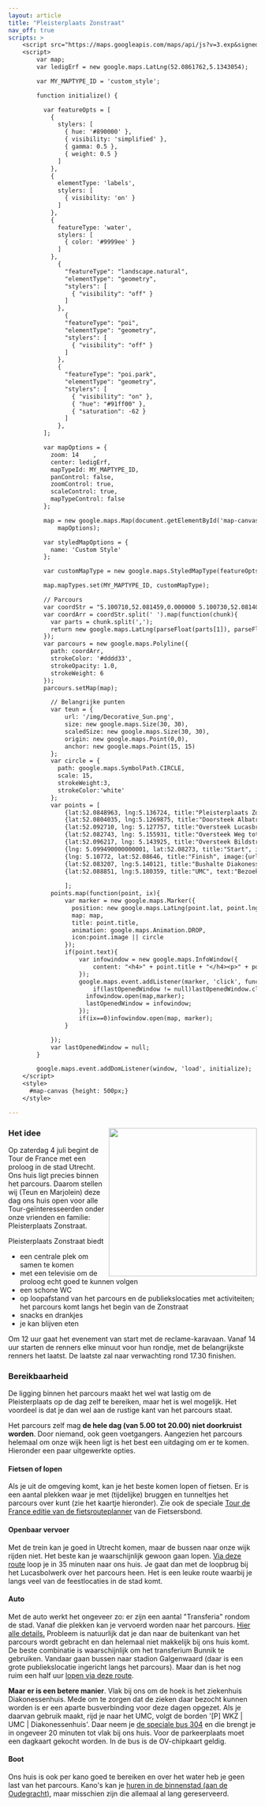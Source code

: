 ```yaml
---
layout: article
title: "Pleisterplaats Zonstraat"
nav_off: true
scripts: >
    <script src="https://maps.googleapis.com/maps/api/js?v=3.exp&signed_in=true"></script>
    <script>
        var map;
        var ledigErf = new google.maps.LatLng(52.0861762,5.1343054);

        var MY_MAPTYPE_ID = 'custom_style';

        function initialize() {

          var featureOpts = [
            {
              stylers: [
                { hue: '#890000' },
                { visibility: 'simplified' },
                { gamma: 0.5 },
                { weight: 0.5 }
              ]
            },
            {
              elementType: 'labels',
              stylers: [
                { visibility: 'on' }
              ]
            },
            {
              featureType: 'water',
              stylers: [
                { color: '#9999ee' }
              ]
            },
              {
                "featureType": "landscape.natural",
                "elementType": "geometry",
                "stylers": [
                  { "visibility": "off" }
                ]
              },
                {
                "featureType": "poi",
                "elementType": "geometry",
                "stylers": [
                  { "visibility": "off" }
                ]
              },
              {
                "featureType": "poi.park",
                "elementType": "geometry",
                "stylers": [
                  { "visibility": "on" },
                  { "hue": "#91ff00" },
                  { "saturation": -62 }
                ]
              },
          ];

          var mapOptions = {
            zoom: 14    ,
            center: ledigErf,
            mapTypeId: MY_MAPTYPE_ID,
            panControl: false,
            zoomControl: true,
            scaleControl: true,
            mapTypeControl: false
          };

          map = new google.maps.Map(document.getElementById('map-canvas'),
              mapOptions);

          var styledMapOptions = {
            name: 'Custom Style'
          };

          var customMapType = new google.maps.StyledMapType(featureOpts, styledMapOptions);

          map.mapTypes.set(MY_MAPTYPE_ID, customMapType);

          // Parcours
          var coordStr = "5.100710,52.081459,0.000000 5.100730,52.081409,0.000000 5.101080,52.081059,1.000000 5.101430,52.080681,2.000000 5.101770,52.080292,2.000000 5.101950,52.080090,2.000000 5.102140,52.079922,2.000000 5.102250,52.079880,2.000000 5.102340,52.079861,2.000000 5.102540,52.079739,2.000000 5.102590,52.079689,2.000000 5.102620,52.079651,2.000000 5.102640,52.079590,2.000000 5.102640,52.079510,2.000000 5.102670,52.079449,2.000000 5.102780,52.079330,2.000000 5.102990,52.079121,3.000000 5.103190,52.078918,3.000000 5.103260,52.078861,3.000000 5.103620,52.078491,3.000000 5.103690,52.078400,3.000000 5.103840,52.078239,3.000000 5.103950,52.078091,3.000000 5.104040,52.077961,3.000000 5.104250,52.077621,3.000000 5.104370,52.077290,3.000000 5.104420,52.077099,3.000000 5.104400,52.077068,3.000000 5.104400,52.076870,3.000000 5.104390,52.076778,3.000000 5.104380,52.076691,3.000000 5.104320,52.076641,3.000000 5.104260,52.076599,3.000000 5.104170,52.076500,3.000000 5.104140,52.076439,3.000000 5.104130,52.076370,3.000000 5.104140,52.076302,3.000000 5.104170,52.076241,3.000000 5.104200,52.076191,3.000000 5.104310,52.076092,3.000000 5.104360,52.076050,3.000000 5.104420,52.076019,3.000000 5.104530,52.076000,3.000000 5.104620,52.075989,3.000000 5.104770,52.076000,3.000000 5.104880,52.076012,3.000000 5.104970,52.076031,3.000000 5.105080,52.076080,3.000000 5.105150,52.076130,3.000000 5.105170,52.076149,3.000000 5.105190,52.076180,3.000000 5.105210,52.076221,3.000000 5.105350,52.076321,3.000000 5.105450,52.076382,3.000000 5.105550,52.076408,3.000000 5.105850,52.076481,3.000000 5.106640,52.076569,3.000000 5.107530,52.076679,4.000000 5.108350,52.076790,4.000000 5.108630,52.076870,3.000000 5.108710,52.076881,3.000000 5.108790,52.076889,3.000000 5.109080,52.076931,3.000000 5.109180,52.076939,3.000000 5.109390,52.076969,3.000000 5.109440,52.076981,3.000000 5.109740,52.077011,3.000000 5.109790,52.077019,3.000000 5.109840,52.077030,3.000000 5.109890,52.077030,3.000000 5.110190,52.077068,3.000000 5.112150,52.077309,3.000000 5.112280,52.077320,3.000000 5.112520,52.077339,3.000000 5.113270,52.077412,3.000000 5.113880,52.077492,3.000000 5.114030,52.077511,3.000000 5.114070,52.077518,3.000000 5.114200,52.077530,3.000000 5.114350,52.077549,3.000000 5.114430,52.077572,3.000000 5.114500,52.077591,3.000000 5.114930,52.077728,3.000000 5.115110,52.077820,3.000000 5.115240,52.077900,3.000000 5.115320,52.077991,3.000000 5.115410,52.078079,2.000000 5.116300,52.078411,2.000000 5.117190,52.078739,2.000000 5.118090,52.079071,2.000000 5.118510,52.079220,2.000000 5.118680,52.079250,2.000000 5.118830,52.079239,2.000000 5.119070,52.079151,2.000000 5.119300,52.079060,2.000000 5.119520,52.078979,3.000000 5.119660,52.078918,3.000000 5.119810,52.078861,4.000000 5.119950,52.078800,4.000000 5.120090,52.078751,5.000000 5.120250,52.078678,5.000000 5.120410,52.078621,5.000000 5.121010,52.078388,4.000000 5.121400,52.078251,3.000000 5.121610,52.078171,3.000000 5.121890,52.078072,3.000000 5.122440,52.077888,3.000000 5.122660,52.077831,3.000000 5.122870,52.077770,4.000000 5.123110,52.077690,4.000000 5.123350,52.077610,4.000000 5.123450,52.077579,4.000000 5.123520,52.077572,4.000000 5.123610,52.077549,4.000000 5.123700,52.077518,4.000000 5.123740,52.077549,4.000000 5.123770,52.077579,4.000000 5.123910,52.077751,4.000000 5.124060,52.077919,4.000000 5.124200,52.078072,4.000000 5.124390,52.078270,4.000000 5.124520,52.078411,4.000000 5.124730,52.078629,4.000000 5.124740,52.078678,4.000000 5.124760,52.078732,4.000000 5.125110,52.079102,4.000000 5.125230,52.079189,4.000000 5.125380,52.079288,4.000000 5.125600,52.079441,4.000000 5.126230,52.079880,4.000000 5.126290,52.079899,4.000000 5.126360,52.079922,4.000000 5.126440,52.080002,3.000000 5.126520,52.080078,3.000000 5.126650,52.080231,3.000000 5.126680,52.080261,3.000000 5.126800,52.080318,3.000000 5.126910,52.080372,3.000000 5.126930,52.080379,3.000000 5.127020,52.080421,3.000000 5.127070,52.080448,3.000000 5.127120,52.080479,3.000000 5.127140,52.080479,3.000000 5.127160,52.080479,3.000000 5.127190,52.080490,3.000000 5.127230,52.080509,3.000000 5.127380,52.080570,3.000000 5.127450,52.080589,2.000000 5.127480,52.080589,2.000000 5.127530,52.080589,2.000000 5.127640,52.080582,2.000000 5.127700,52.080570,2.000000 5.127740,52.080540,2.000000 5.128040,52.080299,1.000000 5.128130,52.080219,1.000000 5.128330,52.080109,1.000000 5.128480,52.080059,1.000000 5.129130,52.079800,1.000000 5.130010,52.079510,2.000000 5.130480,52.079350,2.000000 5.130880,52.079220,2.000000 5.131150,52.079140,2.000000 5.131370,52.079090,2.000000 5.131700,52.079041,3.000000 5.131900,52.079021,3.000000 5.132060,52.079010,3.000000 5.132310,52.078999,3.000000 5.132760,52.079041,4.000000 5.133680,52.079159,4.000000 5.133850,52.079189,4.000000 5.134090,52.079220,4.000000 5.134320,52.079239,4.000000 5.134360,52.079250,4.000000 5.134400,52.079250,4.000000 5.134590,52.079269,5.000000 5.134760,52.079288,5.000000 5.135080,52.079319,5.000000 5.135400,52.079350,6.000000 5.135970,52.079399,6.000000 5.136550,52.079460,6.000000 5.136750,52.079491,6.000000 5.136950,52.079510,6.000000 5.137150,52.079521,6.000000 5.137350,52.079540,6.000000 5.137540,52.079552,6.000000 5.137730,52.079559,6.000000 5.138190,52.079601,5.000000 5.138290,52.079620,5.000000 5.138710,52.079639,5.000000 5.139140,52.079670,5.000000 5.139320,52.079681,5.000000 5.139500,52.079689,5.000000 5.139700,52.079670,5.000000 5.140050,52.079689,5.000000 5.140340,52.079700,5.000000 5.140550,52.079708,5.000000 5.140640,52.079708,5.000000 5.140940,52.079708,5.000000 5.141250,52.079720,4.000000 5.141360,52.079708,4.000000 5.141440,52.079720,4.000000 5.141520,52.079720,4.000000 5.141610,52.079720,4.000000 5.141700,52.079720,4.000000 5.141810,52.079720,4.000000 5.141980,52.079700,4.000000 5.142150,52.079659,4.000000 5.142420,52.079578,4.000000 5.142510,52.079559,4.000000 5.142630,52.079521,4.000000 5.142670,52.079510,4.000000 5.142830,52.079449,4.000000 5.142890,52.079430,4.000000 5.142950,52.079418,4.000000 5.143050,52.079399,4.000000 5.143070,52.079399,4.000000 5.143170,52.079369,4.000000 5.143290,52.079350,4.000000 5.143400,52.079342,4.000000 5.143460,52.079342,4.000000 5.143520,52.079342,4.000000 5.143640,52.079350,4.000000 5.143780,52.079380,4.000000 5.143820,52.079391,4.000000 5.143860,52.079399,4.000000 5.144200,52.079540,4.000000 5.144500,52.079639,4.000000 5.144660,52.079689,4.000000 5.144830,52.079720,4.000000 5.144990,52.079739,4.000000 5.145160,52.079762,3.000000 5.145590,52.079750,3.000000 5.145860,52.079708,2.000000 5.146280,52.079620,2.000000 5.146720,52.079510,2.000000 5.147200,52.079391,2.000000 5.147680,52.079269,2.000000 5.148650,52.079029,4.000000 5.148830,52.078972,4.000000 5.148890,52.078941,4.000000 5.148990,52.079010,4.000000 5.149060,52.079041,4.000000 5.149130,52.079071,4.000000 5.149210,52.079109,4.000000 5.149610,52.079300,4.000000 5.149660,52.079342,3.000000 5.151520,52.080250,4.000000 5.151690,52.080330,4.000000 5.152560,52.080791,4.000000 5.153250,52.081150,4.000000 5.154780,52.082039,3.000000 5.155140,52.082249,3.000000 5.155650,52.082550,3.000000 5.156030,52.082779,2.000000 5.158080,52.083988,2.000000 5.158310,52.084099,3.000000 5.158620,52.084209,3.000000 5.158920,52.084278,3.000000 5.159730,52.084370,4.000000 5.160410,52.084450,4.000000 5.160590,52.084461,4.000000 5.160720,52.084450,4.000000 5.160850,52.084431,4.000000 5.160970,52.084412,4.000000 5.161130,52.084381,4.000000 5.161260,52.084339,4.000000 5.161310,52.084332,4.000000 5.161370,52.084301,4.000000 5.161620,52.084259,4.000000 5.161770,52.084240,3.000000 5.161830,52.084240,3.000000 5.162060,52.084251,3.000000 5.162260,52.084251,3.000000 5.162520,52.084251,3.000000 5.162620,52.084259,3.000000 5.162970,52.084240,3.000000 5.163290,52.084240,3.000000 5.163380,52.084240,3.000000 5.163470,52.084229,3.000000 5.163520,52.084229,3.000000 5.163570,52.084229,3.000000 5.163570,52.084270,3.000000 5.163570,52.084320,3.000000 5.163580,52.085270,2.000000 5.163580,52.085560,2.000000 5.163580,52.086208,2.000000 5.163500,52.086208,2.000000 5.162810,52.086208,2.000000 5.162800,52.086208,2.000000 5.162490,52.086208,3.000000 5.162480,52.086208,3.000000 5.162290,52.086208,3.000000 5.162020,52.086208,3.000000 5.161760,52.086208,3.000000 5.161070,52.086220,3.000000 5.160870,52.086220,3.000000 5.160670,52.086231,3.000000 5.160570,52.086231,3.000000 5.160470,52.086239,3.000000 5.160370,52.086262,3.000000 5.160170,52.086288,3.000000 5.160070,52.086311,3.000000 5.159940,52.086349,3.000000 5.159800,52.086399,3.000000 5.159430,52.086578,3.000000 5.159360,52.086651,3.000000 5.158880,52.086941,3.000000 5.158510,52.087158,3.000000 5.158360,52.087231,3.000000 5.158220,52.087299,3.000000 5.158000,52.087410,3.000000 5.157790,52.087521,3.000000 5.157380,52.087711,2.000000 5.157210,52.087769,2.000000 5.157030,52.087860,2.000000 5.156860,52.087952,2.000000 5.156800,52.087978,2.000000 5.156730,52.088020,2.000000 5.156010,52.088421,1.000000 5.155760,52.088558,1.000000 5.155230,52.088860,1.000000 5.154940,52.089050,1.000000 5.154800,52.089169,1.000000 5.154620,52.089340,1.000000 5.154400,52.089619,2.000000 5.154080,52.090111,4.000000 5.154000,52.090229,5.000000 5.153910,52.090370,5.000000 5.153800,52.090542,5.000000 5.153700,52.090698,5.000000 5.153360,52.091240,6.000000 5.153020,52.091789,6.000000 5.153000,52.091881,5.000000 5.152900,52.091999,5.000000 5.152800,52.092098,5.000000 5.152640,52.092201,5.000000 5.152440,52.092281,4.000000 5.152240,52.092339,4.000000 5.152010,52.092381,4.000000 5.151790,52.092388,4.000000 5.151710,52.092381,4.000000 5.151580,52.092369,4.000000 5.151450,52.092350,4.000000 5.151310,52.092319,4.000000 5.151100,52.092251,4.000000 5.150990,52.092232,4.000000 5.150890,52.092201,4.000000 5.150400,52.092079,4.000000 5.150300,52.092060,4.000000 5.149910,52.091961,3.000000 5.149770,52.091930,2.000000 5.149580,52.091888,2.000000 5.148790,52.091690,1.000000 5.147990,52.091492,1.000000 5.147260,52.091301,1.000000 5.146520,52.091122,2.000000 5.146470,52.091110,2.000000 5.146430,52.091099,2.000000 5.146350,52.091110,2.000000 5.146300,52.091122,2.000000 5.146260,52.091129,2.000000 5.146210,52.091141,2.000000 5.146200,52.091171,2.000000 5.146190,52.091202,2.000000 5.145840,52.092018,2.000000 5.145700,52.092281,3.000000 5.145020,52.093849,4.000000 5.144980,52.093910,4.000000 5.144850,52.094139,4.000000 5.144720,52.094421,3.000000 5.144610,52.094711,3.000000 5.144310,52.095440,1.000000 5.144230,52.095631,1.000000 5.144230,52.095680,0.000000 5.144230,52.095730,0.000000 5.144250,52.095791,0.000000 5.144270,52.095852,0.000000 5.144280,52.095871,0.000000 5.144290,52.095890,0.000000 5.144230,52.095890,0.000000 5.144100,52.095860,0.000000 5.143950,52.095860,0.000000 5.143830,52.095852,0.000000 5.143700,52.095879,0.000000 5.143600,52.095921,0.000000 5.143520,52.095989,0.000000 5.143450,52.096050,0.000000 5.143400,52.096111,0.000000 5.143350,52.096272,0.000000 5.143240,52.096249,0.000000 5.143230,52.096249,0.000000 5.143170,52.096199,0.000000 5.143060,52.096130,0.000000 5.143020,52.096111,0.000000 5.142970,52.096100,1.000000 5.142430,52.095970,3.000000 5.141660,52.095772,5.000000 5.141550,52.095730,6.000000 5.141330,52.095619,6.000000 5.141140,52.095589,6.000000 5.140730,52.095600,6.000000 5.140020,52.095619,5.000000 5.139380,52.095650,5.000000 5.139170,52.095661,5.000000 5.139150,52.095661,5.000000 5.139070,52.095669,5.000000 5.139000,52.095669,5.000000 5.138950,52.095669,5.000000 5.138940,52.095669,5.000000 5.138540,52.095692,5.000000 5.138000,52.095692,5.000000 5.137450,52.095692,5.000000 5.137210,52.095669,5.000000 5.136970,52.095661,5.000000 5.136210,52.095619,5.000000 5.135460,52.095589,6.000000 5.135030,52.095570,6.000000 5.134600,52.095539,6.000000 5.134210,52.095531,5.000000 5.133830,52.095509,5.000000 5.133340,52.095490,5.000000 5.132850,52.095470,5.000000 5.132270,52.095451,5.000000 5.131690,52.095428,5.000000 5.131450,52.095409,4.000000 5.131210,52.095402,4.000000 5.131140,52.095390,4.000000 5.131080,52.095379,4.000000 5.130990,52.095348,4.000000 5.130920,52.095329,4.000000 5.130870,52.095310,3.000000 5.130850,52.095291,3.000000 5.130840,52.095249,3.000000 5.130830,52.095230,3.000000 5.130820,52.095211,3.000000 5.130810,52.095070,3.000000 5.130800,52.094978,3.000000 5.130790,52.094910,3.000000 5.130750,52.094849,3.000000 5.130730,52.094818,3.000000 5.130700,52.094791,3.000000 5.130670,52.094749,3.000000 5.130630,52.094719,3.000000 5.130580,52.094669,3.000000 5.130530,52.094620,3.000000 5.130470,52.094570,3.000000 5.130400,52.094521,3.000000 5.130180,52.094330,4.000000 5.129940,52.094139,5.000000 5.129640,52.093929,5.000000 5.129340,52.093731,5.000000 5.129190,52.093639,5.000000 5.129040,52.093552,5.000000 5.128900,52.093510,5.000000 5.128760,52.093479,5.000000 5.128580,52.093449,5.000000 5.128470,52.093349,5.000000 5.128280,52.093201,6.000000 5.127830,52.092861,6.000000 5.127730,52.092770,6.000000 5.127660,52.092709,6.000000 5.127600,52.092651,6.000000 5.127540,52.092609,6.000000 5.127490,52.092560,6.000000 5.127450,52.092522,6.000000 5.127410,52.092480,6.000000 5.127400,52.092461,6.000000 5.127390,52.092430,6.000000 5.127380,52.092388,6.000000 5.127380,52.092350,6.000000 5.127380,52.092319,6.000000 5.127390,52.092281,6.000000 5.127430,52.092232,6.000000 5.127530,52.091961,6.000000 5.127600,52.091740,6.000000 5.127710,52.091389,6.000000 5.127830,52.091030,6.000000 5.127830,52.090969,6.000000 5.127890,52.090809,6.000000 5.127960,52.090580,6.000000 5.127990,52.090511,6.000000 5.128010,52.090462,6.000000 5.128040,52.090420,6.000000 5.128140,52.090328,6.000000 5.128240,52.090260,6.000000 5.128330,52.090221,6.000000 5.128430,52.090179,6.000000 5.128560,52.090130,6.000000 5.128680,52.090092,6.000000 5.129440,52.089760,6.000000 5.130200,52.089439,6.000000 5.129890,52.089149,6.000000 5.129580,52.088860,6.000000 5.129480,52.088772,6.000000 5.129380,52.088680,6.000000 5.129290,52.088612,6.000000 5.129200,52.088531,6.000000 5.129170,52.088482,6.000000 5.129140,52.088440,6.000000 5.128960,52.088181,6.000000 5.128910,52.088081,7.000000 5.128900,52.088009,7.000000 5.128900,52.087971,7.000000 5.128900,52.087940,7.000000 5.128930,52.087879,7.000000 5.129030,52.087589,8.000000 5.129130,52.087292,8.000000 5.129250,52.086971,8.000000 5.129360,52.086658,7.000000 5.129510,52.086319,7.000000 5.129530,52.086288,7.000000 5.129640,52.086128,7.000000 5.130040,52.085621,6.000000 5.130170,52.085510,6.000000 5.130170,52.085430,6.000000 5.130160,52.085350,6.000000 5.130140,52.085281,6.000000 5.130110,52.085209,6.000000 5.130060,52.085152,6.000000 5.130000,52.085110,6.000000 5.129930,52.085060,6.000000 5.128480,52.084290,6.000000 5.128320,52.084190,6.000000 5.128250,52.084129,6.000000 5.127920,52.083870,7.000000 5.127710,52.083672,7.000000 5.127560,52.083542,7.000000 5.126950,52.082890,7.000000 5.126890,52.082829,7.000000 5.126460,52.082062,5.000000 5.126210,52.081600,4.000000 5.126110,52.081459,4.000000 5.126020,52.081348,4.000000 5.125930,52.081249,4.000000 5.125820,52.081161,4.000000 5.125750,52.081169,4.000000 5.125670,52.081188,4.000000 5.125610,52.081188,4.000000 5.125410,52.081169,4.000000 5.125310,52.081150,4.000000 5.125230,52.081139,4.000000 5.125150,52.081150,4.000000 5.125070,52.081161,5.000000 5.124970,52.081181,5.000000 5.124920,52.081188,5.000000 5.124860,52.081211,5.000000 5.124750,52.081230,5.000000 5.124620,52.081261,5.000000 5.124490,52.081280,5.000000 5.124410,52.081291,5.000000 5.124360,52.081291,5.000000 5.124320,52.081291,5.000000 5.124300,52.081280,5.000000 5.124270,52.081280,5.000000 5.124230,52.081249,5.000000 5.124220,52.081230,5.000000 5.124200,52.081211,5.000000 5.124070,52.081081,5.000000 5.124020,52.081032,5.000000 5.123980,52.081009,5.000000 5.123940,52.081001,6.000000 5.123910,52.081001,6.000000 5.123880,52.081001,6.000000 5.123870,52.081001,6.000000 5.123850,52.081001,6.000000 5.123830,52.081001,6.000000 5.123640,52.081020,6.000000 5.123440,52.081039,6.000000 5.123370,52.081051,6.000000 5.123300,52.081039,6.000000 5.123250,52.081039,6.000000 5.123200,52.081032,6.000000 5.123130,52.081009,6.000000 5.123050,52.080978,6.000000 5.122060,52.080551,5.000000 5.121940,52.080479,4.000000 5.121770,52.080360,4.000000 5.121670,52.080292,4.000000 5.121210,52.079842,4.000000 5.121180,52.079811,4.000000 5.121170,52.079769,4.000000 5.121160,52.079731,4.000000 5.121090,52.079681,4.000000 5.121010,52.079620,4.000000 5.120960,52.079571,4.000000 5.120910,52.079521,4.000000 5.120870,52.079479,4.000000 5.120820,52.079441,4.000000 5.120590,52.079231,4.000000 5.120470,52.079121,3.000000 5.120350,52.078999,3.000000 5.120290,52.078941,2.000000 5.120220,52.078880,2.000000 5.120190,52.078850,2.000000 5.120160,52.078819,2.000000 5.120020,52.078880,2.000000 5.119870,52.078930,2.000000 5.119750,52.078979,2.000000 5.119160,52.079231,2.000000 5.118990,52.079300,2.000000 5.118880,52.079330,2.000000 5.118760,52.079350,2.000000 5.118610,52.079361,2.000000 5.118470,52.079330,2.000000 5.118340,52.079311,2.000000 5.117100,52.078831,2.000000 5.116360,52.078560,2.000000 5.116220,52.078510,2.000000 5.115630,52.078281,3.000000 5.115450,52.078220,3.000000 5.115270,52.078152,3.000000 5.115210,52.078129,3.000000 5.115150,52.078098,3.000000 5.115110,52.078091,3.000000 5.115060,52.078072,3.000000 5.114800,52.077919,3.000000 5.114550,52.077759,3.000000 5.114200,52.077641,3.000000 5.114160,52.077641,3.000000 5.113690,52.077579,3.000000 5.113210,52.077518,3.000000 5.112500,52.077419,3.000000 5.112150,52.077309,3.000000 5.110190,52.077068,3.000000 5.109890,52.077030,3.000000 5.109840,52.077030,3.000000 5.109790,52.077019,3.000000 5.109740,52.077011,3.000000 5.109440,52.076981,4.000000 5.109180,52.076939,4.000000 5.109080,52.076931,4.000000 5.108790,52.076889,4.000000 5.108710,52.076881,4.000000 5.108630,52.076870,4.000000 5.108350,52.076870,4.000000 5.106620,52.076660,4.000000 5.106210,52.076611,4.000000 5.105810,52.076561,4.000000 5.105660,52.076550,4.000000 5.105510,52.076542,4.000000 5.105310,52.076561,4.000000 5.105210,52.076591,3.000000 5.105060,52.076641,3.000000 5.104970,52.076679,3.000000 5.104890,52.076721,3.000000 5.104740,52.076832,3.000000 5.104620,52.076900,3.000000 5.104540,52.076981,3.000000 5.104460,52.077068,3.000000 5.104420,52.077099,3.000000 5.104370,52.077290,3.000000 5.104250,52.077621,3.000000 5.104040,52.077961,3.000000 5.103950,52.078091,3.000000 5.103840,52.078239,3.000000 5.103690,52.078400,3.000000 5.103620,52.078491,3.000000 5.103440,52.078671,3.000000 5.103260,52.078861,3.000000 5.103190,52.078918,2.000000 5.102990,52.079121,2.000000 5.102780,52.079330,2.000000 5.102670,52.079449,2.000000 5.102640,52.079510,2.000000 5.102640,52.079590,2.000000 5.102670,52.079639,2.000000 5.102740,52.079720,2.000000 5.102810,52.079769,2.000000 5.103070,52.079971,2.000000 5.103240,52.080120,2.000000 5.103660,52.080521,2.000000 5.104080,52.080921,2.000000 5.104180,52.081020,2.000000 5.104600,52.081440,2.000000 5.104810,52.081669,2.000000 5.105060,52.081848,2.000000 5.105310,52.082031,2.000000 5.105410,52.082100,2.000000 5.105490,52.082161,2.000000 5.105850,52.082420,2.000000 5.106300,52.082790,2.000000 5.106490,52.082970,2.000000 5.106790,52.083248,2.000000 5.106820,52.083279,2.000000 5.107550,52.083969,3.000000 5.107780,52.084171,4.000000 5.107980,52.084351,5.000000 5.108060,52.084419,5.000000 5.108140,52.084499,5.000000 5.108600,52.084881,6.000000 5.108680,52.084911,6.000000 5.108760,52.084942,6.000000 5.108610,52.085079,6.000000 5.108230,52.085461,5.000000 5.108090,52.085621,5.000000 5.107630,52.086140,6.000000 5.106860,52.086861,10.000000 5.106150,52.087582,12.000000 5.105960,52.087791,11.000000";
          var coordArr = coordStr.split(' ').map(function(chunk){
            var parts = chunk.split(',');
            return new google.maps.LatLng(parseFloat(parts[1]), parseFloat(parts[0]));
          });
          var parcours = new google.maps.Polyline({
            path: coordArr,
            strokeColor: '#dddd33',
            strokeOpacity: 1.0,
            strokeWeight: 6
          });
          parcours.setMap(map);

            // Belangrijke punten
            var teun = {
                url: '/img/Decorative_Sun.png',
                size: new google.maps.Size(30, 30),
                scaledSize: new google.maps.Size(30, 30),
                origin: new google.maps.Point(0,0),
                anchor: new google.maps.Point(15, 15)
            };
            var circle = {
              path: google.maps.SymbolPath.CIRCLE,
              scale: 15,
              strokeWeight:3,
              strokeColor:'white'
            };
            var points = [
                {lat:52.0848963, lng:5.136724, title:"Pleisterplaats Zonstraat", text:"Zonstraat 77", image:teun},
                {lat:52.0804035, lng:5.1269875, title:"Doorsteek Albatrosbrug", text:"Op deze plek kunnen voetgangers en fietsers het parcours doorkruisen via de fietstunneltjes die hier aan beide zijden van het water zijn.", image:{url:'https://cdn1.iconfinder.com/data/icons/travel-line-icons-vol-3/48/096-48.png', anchor:new google.maps.Point(24,24)}},
                {lat:52.092710, lng: 5.127757, title:"Oversteek Lucasbrug/Nachtegaalstraat", text:"Hier komt een loopbrug. Daarmee kan je het parcours oversteken, maar niet per fiets.", image:{url:'https://cdn0.iconfinder.com/data/icons/car-automation-icons-2/100/Bridge_Assits-48.png', anchor:new google.maps.Point(24,24)}},
                {lat:52.082743, lng: 5.155931, title:"Oversteek Weg tot de Wetenschap", text:"Hier komt een loopbrug. Daarmee kan je het parcours oversteken, maar niet per fiets.", image:{url:'https://cdn0.iconfinder.com/data/icons/car-automation-icons-2/100/Bridge_Assits-48.png', anchor:new google.maps.Point(24,24)}},
                {lat:52.096217, lng: 5.143925, title:"Oversteek Bildstraat/Berekuil", text:"Met de auto en met de fiets kan je hier het parcours doorkruisen. Alleen auto's met een vignet worden naar binnen gelaten.", image:{url:'https://cdn1.iconfinder.com/data/icons/travel-line-icons-vol-3/48/096-48.png', anchor:new google.maps.Point(24,24)}},
                {lng: 5.099490000000001, lat:52.08273, title:"Start", image:{url:"https://cdn3.iconfinder.com/data/icons/transfers/100/239324-finish_flag_goal-128.png", scaledSize:new google.maps.Size(30,30)} },
                {lng: 5.10772, lat:52.08646, title:"Finish", image:{url:"https://cdn3.iconfinder.com/data/icons/transfers/100/239324-finish_flag_goal-128.png", scaledSize:new google.maps.Size(30,30)} },
                {lat:52.083207, lng:5.140121, title:"Bushalte Diakonessenhuis", text:"Er is een speciale busdienst (lijn 304) vanaf het UMC voor bezoekers aan het Diakonessenhuis.", image:{url:'https://cdn1.iconfinder.com/data/icons/maps-and-locations/16/bus-stop-32.png', anchor:new google.maps.Point(16,16)}},
                {lat:52.088851, lng:5.180359, title:"UMC", text:"Bezoekers aan het Diakonessenhuis kunnen hier parkeren en de bus nemen. <a href='http://www.diakonessenhuis.nl/Pub/tourdefrance/Vraag-en-antwoord-bereikbaarheid-tijdens-tour-de-france'>site Diakonessehuis</a>", image:{url:'https://cdn1.iconfinder.com/data/icons/maps-and-locations/16/bus-stop-32.png', anchor:new google.maps.Point(16,16)}},
                
                ];
            points.map(function(point, ix){
                var marker = new google.maps.Marker({
                  position: new google.maps.LatLng(point.lat, point.lng),
                  map: map,
                  title: point.title,
                  animation: google.maps.Animation.DROP,
                  icon:point.image || circle
                });
                if(point.text){
                    var infowindow = new google.maps.InfoWindow({
                        content: "<h4>" + point.title + "</h4><p>" + point.text + "</p>"
                    });
                    google.maps.event.addListener(marker, 'click', function() {
                        if(lastOpenedWindow != null)lastOpenedWindow.close();
                      infowindow.open(map,marker);
                      lastOpenedWindow = infowindow;
                    });
                    if(ix==0)infowindow.open(map, marker);
                }

            });
            var lastOpenedWindow = null;
        }

        google.maps.event.addDomListener(window, 'load', initialize);
    </script>
    <style>
      #map-canvas {height: 500px;}
    </style>

---
```

### Het idee <img src="http://www.dub.uu.nl/sites/default/files/users/4527/images/tour-de-france-2015-utrecht.jpg" width="300px" align="right">
Op zaterdag 4 juli begint de Tour de France met een proloog in de stad Utrecht. Ons huis ligt precies binnen het parcours. Daarom stellen wij (Teun en Marjolein) deze dag ons huis open voor alle Tour-geïnteresseerden onder onze vrienden en familie: Pleisterplaats Zonstraat.

Pleisterplaats Zonstraat biedt

- een centrale plek om samen te komen
- met een televisie om de proloog echt goed te kunnen volgen
- een schone WC
- op loopafstand van het parcours en de publiekslocaties met activiteiten; het parcours komt langs het begin van de Zonstraat
- snacks en drankjes
- je kan blijven eten

Om 12 uur gaat het evenement van start met de reclame-karavaan. Vanaf 14 uur starten de renners elke minuut voor hun rondje, met de belangrijkste renners het laatst. De laatste zal naar verwachting rond 17.30 finishen.

### Bereikbaarheid
De ligging binnen het parcours maakt het wel wat lastig om de Pleisterplaats op de dag zelf te bereiken, maar het is wel mogelijk. Het voordeel is dat je dan wel aan de rustige kant van het parcours staat. 

Het parcours zelf mag **de hele dag (van 5.00 tot 20.00) niet doorkruist worden**. Door niemand, ook geen voetgangers. Aangezien het parcours helemaal om onze wijk heen ligt is het best een uitdaging om er te komen. Hieronder een paar uitgewerkte opties. 

#### Fietsen of lopen
Als je uit de omgeving komt, kan je het beste komen lopen of fietsen. Er is een aantal plekken waar je met (tijdelijke) bruggen en tunneltjes het parcours over kunt (zie het kaartje hieronder). Zie ook de speciale <a href="http://letourutrecht.fietsersbond.nl/" target="_blank">Tour de France editie van de fietsrouteplanner</a> van de Fietsersbond.

#### Openbaar vervoer
Met de trein kan je goed in Utrecht komen, maar de bussen naar onze wijk rijden niet. Het beste kan je waarschijnlijk gewoon gaan lopen. <a href='https://www.google.nl/maps/dir/Utrecht+Centraal/Zonstraat+77,+Utrecht,+Nederland/@52.0890394,5.1144841,15z/data=!3m1!4b1!4m19!4m18!1m10!1m1!1s0x47c66f5d64964503:0xad0f4195e0bf6027!2m2!1d5.109861!2d52.089398!3m4!1m2!1d5.1289822!2d52.0926372!3s0x47c66f4e66c35a2b:0x8a17ae6c4701b17f!1m5!1m1!1s0x47c668ac9feb9f35:0x6f276f5d4ddd53b3!2m2!1d5.1367139!2d52.08489!3e2?hl=en' target='_blank'>Via deze route</a> loop je in 35 minuten naar ons huis. Je gaat dan met de loopbrug bij het Lucasbolwerk over het parcours heen. Het is een leuke route waarbij je langs veel van de feestlocaties in de stad komt.

#### Auto
Met de auto werkt het ongeveer zo: er zijn een aantal "Transferia" rondom de stad. Vanaf die plekken kan je vervoerd worden naar het parcours. <a href='http://www.tourdefranceutrecht.com/bereikbaarheid_auto' target='_blank'>Hier alle details.</a> Probleem is natuurlijk dat je dan naar de buitenkant van het parcours wordt gebracht en dan helemaal niet makkelijk bij ons huis komt. De beste combinatie is waarschijnlijk om het transferium Bunnik te gebruiken. Vandaar gaan bussen naar stadion Galgenwaard (daar is een grote publiekslocatie ingericht langs het parcours). Maar dan is het nog ruim een half uur <a href='https://www.google.nl/maps/dir/Stadion+Galgenwaard,+Utrecht/Zonstraat+77,+Utrecht,+Nederland/@52.0827527,5.1438703,16z/data=!4m19!4m18!1m10!1m1!1s0x47c66602a52c526f:0xee928217d0be4040!2m2!1d5.145824!2d52.078364!3m4!1m2!1d5.156029!2d52.0827763!3s0x47c668a139740fdd:0x6fd0a812dc6c23b0!1m5!1m1!1s0x47c668ac9feb9f35:0x6f276f5d4ddd53b3!2m2!1d5.1367139!2d52.08489!3e2?hl=en' target='_blank'>lopen via deze route</a>.

**Maar er is een betere manier**. Vlak bij ons om de hoek is het ziekenhuis Diakonessenhuis. Mede om te zorgen dat de zieken daar bezocht kunnen worden is er een aparte busverbinding voor deze dagen opgezet. Als je daarvan gebruik maakt, rijd je naar het UMC, volgt de borden '[P] WKZ | UMC | Diakonessenhuis'. Daar neem je <a href='http://u-ov.info/lijn/u304/1/20150704' target='_blank'>de speciale bus 304</a> en die brengt je in ongeveer 20 minuten tot vlak bij ons huis. Voor de parkeerplaats moet een dagkaart gekocht worden. In de bus is de OV-chipkaart geldig.

#### Boot
Ons huis is ook per kano goed te bereiken en over het water heb je geen last van het parcours. Kano's kan je <a href='http://kanoverhuurutrecht.nl/' target='_blank'>huren in de binnenstad (aan de Oudegracht)</a>, maar misschien zijn die allemaal al lang gereserveerd.

<div id="map-canvas"></div>
